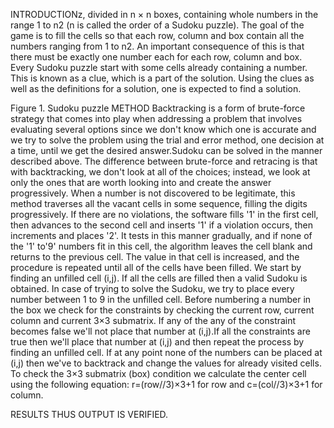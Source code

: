 INTRODUCTIONz, divided in n × n boxes, containing whole numbers in the range 1 to n2 (n is called the order of a Sudoku puzzle). The goal of the game is to fill the cells so that each row, column and box contain all the numbers ranging from 1 to n2. An important consequence of this is that there must be exactly one number each for each row, column and box. Every Sudoku puzzle start with some cells already containing a number. This is known as a clue, which is a part of the solution. Using the clues as well as the definitions for a solution, one is expected to find a solution.

 
Figure 1. Sudoku puzzle
METHOD
Backtracking is a form of brute-force strategy that comes into play when addressing a problem that involves evaluating several options since we don't know which one is accurate and we try to solve the problem using the trial and error method, one decision at a time, until we get the desired answer.Sudoku can be solved in the manner described above.
The difference between brute-force and retracing is that with backtracking, we don't look at all of the choices; instead, we look at only the ones that are worth looking into and create the answer progressively. When a number is not discovered to be legitimate, this method traverses all the vacant cells in some sequence, filling the digits progressively. If there are no violations, the software fills '1' in the first cell, then advances to the second cell and inserts '1' if a violation occurs, then increments and places '2'. It tests in this manner gradually, and if none of the '1' to'9' numbers fit in this cell, the algorithm leaves the cell blank and returns to the previous cell. The value in that cell is increased, and the procedure is repeated until all of the cells have been filled. We start by finding an unfilled cell (i,j). If all the cells are filled then a valid Sudoku is obtained.
In case of trying to solve the Sudoku, we try to place every number between 1 to 9 in the unfilled cell. Before numbering a number in the box we check for the constraints by checking the current row, current column and current 3×3 submatrix. If any of the any of the constraint becomes false we'll not place that number at (i,j).If all the constraints are true then we'll place that number at (i,j) and then repeat the process by finding an unfilled cell. If at any point none of the numbers can be placed at (i,j) then we've to backtrack and change the values for already visited cells. To check the 3×3 submatrix (box) condition we calculate the center cell using the following equation: r=(row//3)×3+1 for row and c=(col//3)×3+1 for column.

RESULTS
     THUS OUTPUT IS VERIFIED. 


